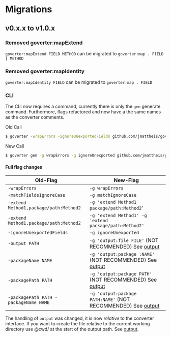 # Migrations

## v0.x.x to v1.0.x

### Removed goverter:mapExtend

`goverter:mapExtend FIELD METHOD` can be migrated to
`goverter:map . FIELD | METHOD`

### Removed goverter:mapIdentity

`goverter:mapIdentity FIELD` can be migrated to `goverter:map . FIELD`

### CLI

The CLI now requires a command, currently there is only the `gen` generate
command. Furthermore, flags refactored and now have a the same names as the
converter comments.

Old Call

```bash
$ goverter -wrapErrors -ignoreUnexportedFields github.com/jmattheis/goverter/example/simple
```

New Call

```bash
$ goverter gen -g wrapErrors -g ignoreUnexported github.com/jmattheis/goverter/example/simple
```

#### Full flag changes

| Old-Flag                               | New-Flag                                                                               |
| -------------------------------------- | -------------------------------------------------------------------------------------- |
| `-wrapErrors`                          | `-g wrapErrors`                                                                        |
| `-matchFieldsIgnoreCase`               | `-g matchIgnoreCase`                                                                   |
| `-extend Method1,package/path:Method2` | `-g 'extend Method1 package/path:Method2`'                                             |
| `-extend Method1,package/path:Method2` | `-g 'extend Method1' -g 'extend package/path:Method2'`                                 |
| `-ignoreUnexportedFields`              | `-g ignoreUnexported`                                                                  |
| `-output PATH`                         | `-g 'output:file FILE'` (NOT RECOMMENDED) See [output](../reference/output.md)         |
| `-packageName NAME`                    | `-g 'output:package :NAME'` (NOT RECOMMENDED) See [output](../reference/output.md)     |
| `-packagePath PATH`                    | `-g 'output:package PATH'` (NOT RECOMMENDED) See [output](../reference/output.md)      |
| `-packagePath PATH -packageName NAME`  | `-g 'output:package PATH:NAME'` (NOT RECOMMENDED) See [output](../reference/output.md) |

The handling of `output` was changed, it is now _relative_ to the converter
interface. If you want to create the file relative to the current working
directory use @cwd/ at the start of the output path. See
[output](../reference/output.md).
